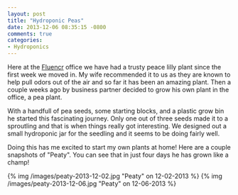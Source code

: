 ```yaml
---
layout: post
title: "Hydroponic Peas"
date: 2013-12-06 08:35:15 -0800
comments: true
categories: 
- Hydroponics
---
```

Here at the [Fluencr](http://goo.gl/4ZNrGk) office we have had a trusty peace
lilly plant since the first week we moved in.  My wife recommended it to us as
they are known to help pull odors out of the air and so far it has been an
amazing plant.  Then a couple weeks ago by business partner decided to grow his
own plant in the office, a pea plant.

<!-- more -->

With a handfull of pea seeds, some starting blocks, and a plastic grow bin he
started this fascinating journey.  Only one out of three seeds made it to a
sproutling and that is when things really got interesting.  We designed out a
small hydroponic jar for the seedling and it seems to be doing fairly well.

Doing this has me excited to start my own plants at home!  Here are a couple
snapshots of "Peaty".  You can see that in just four days he has grown like a
champ!

{% img /images/peaty-2013-12-02.jpg "Peaty" on 12-02-2013 %}
{% img /images/peaty-2013-12-06.jpg "Peaty" on 12-06-2013 %}
